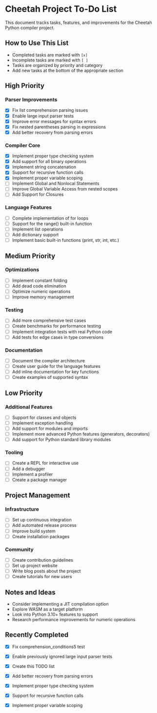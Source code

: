 # Cheetah Project To-Do List

This document tracks tasks, features, and improvements for the Cheetah Python compiler project.

## How to Use This List
- Completed tasks are marked with `[x]`
- Incomplete tasks are marked with `[ ]`
- Tasks are organized by priority and category
- Add new tasks at the bottom of the appropriate section

## High Priority

### Parser Improvements
- [x] Fix list comprehension parsing issues
- [x] Enable large input parser tests
- [x] Improve error messages for syntax errors
- [x] Fix nested parentheses parsing in expressions
- [x] Add better recovery from parsing errors

### Compiler Core
- [x] Implement proper type checking system
- [x] Add support for all binary operations
- [x] Implement string concatenation
- [x] Support for recursive function calls
- [x] Implement proper variable scoping
- [ ] Implement Global and Nonlocal Statements
- [ ] Improve Global Variable Access from nested scopes
- [ ] Add Support for Closures

### Language Features
- [ ] Complete implementation of for loops
- [ ] Support for the range() built-in function
- [ ] Implement list operations
- [ ] Add dictionary support
- [ ] Implement basic built-in functions (print, str, int, etc.)

## Medium Priority

### Optimizations
- [ ] Implement constant folding
- [ ] Add dead code elimination
- [ ] Optimize numeric operations
- [ ] Improve memory management

### Testing
- [ ] Add more comprehensive test cases
- [ ] Create benchmarks for performance testing
- [ ] Implement integration tests with real Python code
- [ ] Add tests for edge cases in type conversions

### Documentation
- [ ] Document the compiler architecture
- [ ] Create user guide for the language features
- [ ] Add inline documentation for key functions
- [ ] Create examples of supported syntax

## Low Priority

### Additional Features
- [ ] Support for classes and objects
- [ ] Implement exception handling
- [ ] Add support for modules and imports
- [ ] Implement more advanced Python features (generators, decorators)
- [ ] Add support for Python standard library modules

### Tooling
- [ ] Create a REPL for interactive use
- [ ] Add a debugger
- [ ] Implement a profiler
- [ ] Create a package manager

## Project Management

### Infrastructure
- [ ] Set up continuous integration
- [ ] Add automated release process
- [ ] Improve build system
- [ ] Create installation packages

### Community
- [ ] Create contribution guidelines
- [ ] Set up project website
- [ ] Write blog posts about the project
- [ ] Create tutorials for new users

## Notes and Ideas

- Consider implementing a JIT compilation option
- Explore WASM as a target platform
- Look into Python 3.10+ features to support
- Research performance improvements for numeric operations

## Recently Completed
- [x] Fix comprehension_conditions5 test
- [x] Enable previously ignored large input parser tests
- [x] Create this TODO list
- [x] Add better recovery from parsing errors
- [x] Implement proper type checking system
- [x] Support for recursive function calls
- [x] Implement proper variable scoping

